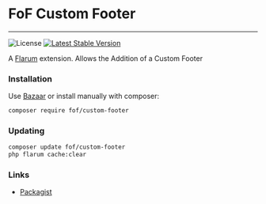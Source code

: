 # FoF Custom Footer

---

![License](https://img.shields.io/badge/license-MIT-blue.svg) [![Latest Stable Version](https://img.shields.io/packagist/v/fof/custom-footer.svg)](https://packagist.org/packages/fof/custom-footer)

A [Flarum](http://flarum.org) extension. Allows the Addition of a Custom Footer

### Installation

Use [Bazaar](https://discuss.flarum.org/d/5151-flagrow-bazaar-the-extension-marketplace) or install manually with composer:

```sh
composer require fof/custom-footer
```

### Updating

```sh
composer update fof/custom-footer
php flarum cache:clear
```

### Links

- [Packagist](https://packagist.org/packages/fof/custom-footer)
